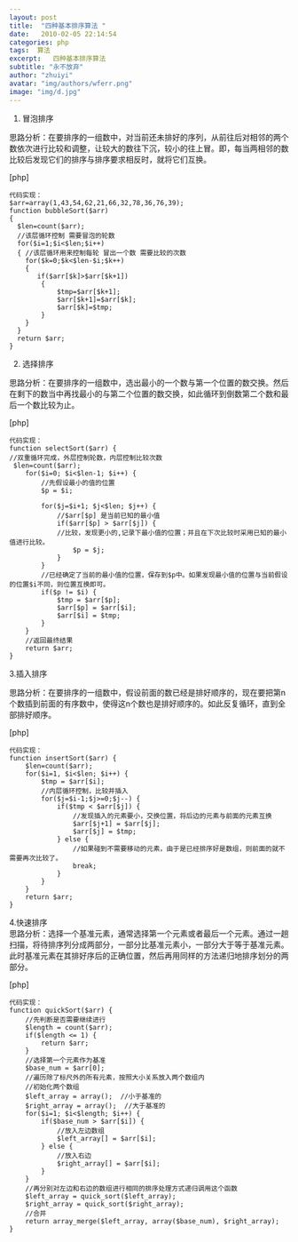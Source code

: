 ```yaml
---
layout: post
title:  "四种基本排序算法 "
date:   2010-02-05 22:14:54
categories: php
tags:  算法
excerpt:   四种基本排序算法   
subtitle: "永不放弃"
author: "zhuiyi"
avatar: "img/authors/wferr.png"
image: "img/d.jpg"
---
```

1. 冒泡排序

思路分析：在要排序的一组数中，对当前还未排好的序列，从前往后对相邻的两个数依次进行比较和调整，让较大的数往下沉，较小的往上冒。即，每当两相邻的数比较后发现它们的排序与排序要求相反时，就将它们互换。

[php] 

    代码实现：  
    $arr=array(1,43,54,62,21,66,32,78,36,76,39);    
    function bubbleSort($arr)  
    {    
      $len=count($arr);  
      //该层循环控制 需要冒泡的轮数  
      for($i=1;$i<$len;$i++)  
      { //该层循环用来控制每轮 冒出一个数 需要比较的次数  
        for($k=0;$k<$len-$i;$k++)  
        {  
           if($arr[$k]>$arr[$k+1])  
            {  
                $tmp=$arr[$k+1];  
                $arr[$k+1]=$arr[$k];  
                $arr[$k]=$tmp;  
            }  
        }  
      }  
      return $arr;  
    }  




 

2. 选择排序 

思路分析：在要排序的一组数中，选出最小的一个数与第一个位置的数交换。然后在剩下的数当中再找最小的与第二个位置的数交换，如此循环到倒数第二个数和最后一个数比较为止。

[php] 

    代码实现：  
    function selectSort($arr) {  
    //双重循环完成，外层控制轮数，内层控制比较次数  
     $len=count($arr);  
        for($i=0; $i<$len-1; $i++) {  
            //先假设最小的值的位置  
            $p = $i;  
              
            for($j=$i+1; $j<$len; $j++) {  
                //$arr[$p] 是当前已知的最小值  
                if($arr[$p] > $arr[$j]) {  
                //比较，发现更小的,记录下最小值的位置；并且在下次比较时采用已知的最小值进行比较。  
                    $p = $j;  
                }  
            }  
            //已经确定了当前的最小值的位置，保存到$p中。如果发现最小值的位置与当前假设的位置$i不同，则位置互换即可。  
            if($p != $i) {  
                $tmp = $arr[$p];  
                $arr[$p] = $arr[$i];  
                $arr[$i] = $tmp;  
            }  
        }  
        //返回最终结果  
        return $arr;  
    }  




 

3.插入排序

思路分析：在要排序的一组数中，假设前面的数已经是排好顺序的，现在要把第n个数插到前面的有序数中，使得这n个数也是排好顺序的。如此反复循环，直到全部排好顺序。

[php] 

    代码实现：  
    function insertSort($arr) {  
        $len=count($arr);   
        for($i=1, $i<$len; $i++) {  
            $tmp = $arr[$i];  
            //内层循环控制，比较并插入  
            for($j=$i-1;$j>=0;$j--) {  
                if($tmp < $arr[$j]) {  
                    //发现插入的元素要小，交换位置，将后边的元素与前面的元素互换  
                    $arr[$j+1] = $arr[$j];  
                    $arr[$j] = $tmp;  
                } else {  
                    //如果碰到不需要移动的元素，由于是已经排序好是数组，则前面的就不需要再次比较了。  
                    break;  
                }  
            }  
        }  
        return $arr;  
    }  




 

4.快速排序  
思路分析：选择一个基准元素，通常选择第一个元素或者最后一个元素。通过一趟扫描，将待排序列分成两部分，一部分比基准元素小，一部分大于等于基准元素。此时基准元素在其排好序后的正确位置，然后再用同样的方法递归地排序划分的两部分。

[php] 

    代码实现：  
    function quickSort($arr) {  
        //先判断是否需要继续进行  
        $length = count($arr);  
        if($length <= 1) {  
            return $arr;  
        }  
        //选择第一个元素作为基准  
        $base_num = $arr[0];  
        //遍历除了标尺外的所有元素，按照大小关系放入两个数组内  
        //初始化两个数组  
        $left_array = array();  //小于基准的  
        $right_array = array();  //大于基准的  
        for($i=1; $i<$length; $i++) {  
            if($base_num > $arr[$i]) {  
                //放入左边数组  
                $left_array[] = $arr[$i];  
            } else {  
                //放入右边  
                $right_array[] = $arr[$i];  
            }  
        }  
        //再分别对左边和右边的数组进行相同的排序处理方式递归调用这个函数  
        $left_array = quick_sort($left_array);  
        $right_array = quick_sort($right_array);  
        //合并  
        return array_merge($left_array, array($base_num), $right_array);  
    }  



 

